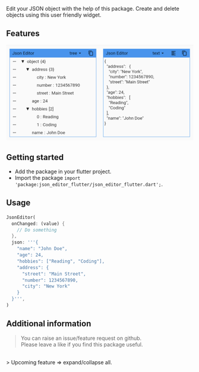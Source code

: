 Edit your JSON object with the help of this package. Create and delete objects using this user friendly widget.

## Features

![JSON Editor](https://raw.githubusercontent.com/SanjaySodani/media/main/jsoneditor.png)

## Getting started

- Add the package in your flutter project.
- Import the package `import 'package:json_editor_flutter/json_editor_flutter.dart';`.

## Usage

```dart
JsonEditor(
  onChanged: (value) {
    // Do something
  },
  json: '''{
    "name": "John Doe",
    "age": 24,
    "hobbies": ["Reading", "Coding"],
    "address": {
      "street": "Main Street",
      "number": 1234567890,
      "city": "New York"
    }
  }''',
)
```

## Additional information

> You can raise an issue/feature request on github. <br>Please leave a like if you find this package useful.
<br>
> Upcoming feature => expand/collapse all.